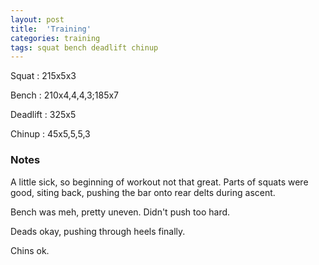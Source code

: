```yaml
---
layout: post
title:  'Training'
categories: training
tags: squat bench deadlift chinup
---
```


Squat       :   215x5x3

Bench       :   210x4,4,4,3;185x7

Deadlift    :   325x5

Chinup      :   45x5,5,5,3

### Notes

A little sick, so beginning of workout not that great. Parts of squats were good, siting
back, pushing the bar onto rear delts during ascent.

Bench was meh, pretty uneven. Didn't push too hard.

Deads okay, pushing through heels finally.

Chins ok.
